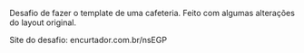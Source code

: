 Desafio de fazer o template de uma cafeteria. 
Feito com algumas alterações do layout original.




Site do desafio: encurtador.com.br/nsEGP
